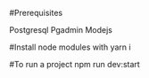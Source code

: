 #Prerequisites

Postgresql
Pgadmin
Modejs

#Install node modules with
yarn i

#To run a project
npm run dev:start

